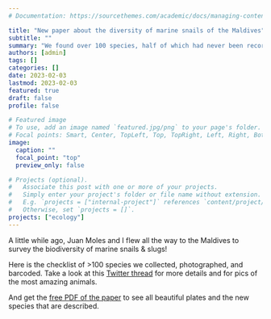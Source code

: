 ```yaml
---
# Documentation: https://sourcethemes.com/academic/docs/managing-content/

title: "New paper about the diversity of marine snails of the Maldives"
subtitle: ""
summary: "We found over 100 species, half of which had never been recorded in the archipelago before. Check out this [Twitter thread](https://twitter.com/tauanajc/status/1621662096260743174?s=20) for a summary!"
authors: [admin]
tags: []
categories: []
date: 2023-02-03
lastmod: 2023-02-03
featured: true
draft: false
profile: false

# Featured image
# To use, add an image named `featured.jpg/png` to your page's folder.
# Focal points: Smart, Center, TopLeft, Top, TopRight, Left, Right, BottomLeft, Bottom, BottomRight.
image:
  caption: ""
  focal_point: "top"
  preview_only: false

# Projects (optional).
#   Associate this post with one or more of your projects.
#   Simply enter your project's folder or file name without extension.
#   E.g. `projects = ["internal-project"]` references `content/project/deep-learning/index.md`.
#   Otherwise, set `projects = []`.
projects: ["ecology"]
---
```


A little while ago, Juan Moles and I flew all the way to the Maldives to survey the biodiversity of marine snails & slugs!

Here is the checklist of >100 species we collected, photographed, and barcoded. Take a look at this [Twitter thread](https://twitter.com/tauanajc/status/1621662096260743174?s=20) for more details and for pics of the most amazing animals.

And get the [free PDF of the paper](https://doi.org/10.3390/d15020219) to see all beautiful plates and the new species that are described.
